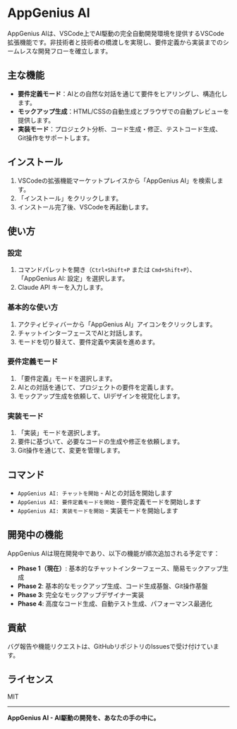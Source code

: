 # AppGenius AI

AppGenius AIは、VSCode上でAI駆動の完全自動開発環境を提供するVSCode拡張機能です。非技術者と技術者の橋渡しを実現し、要件定義から実装までのシームレスな開発フローを確立します。

## 主な機能

- **要件定義モード**：AIとの自然な対話を通じて要件をヒアリングし、構造化します。
- **モックアップ生成**：HTML/CSSの自動生成とブラウザでの自動プレビューを提供します。
- **実装モード**：プロジェクト分析、コード生成・修正、テストコード生成、Git操作をサポートします。

## インストール

1. VSCodeの拡張機能マーケットプレイスから「AppGenius AI」を検索します。
2. 「インストール」をクリックします。
3. インストール完了後、VSCodeを再起動します。

## 使い方

### 設定

1. コマンドパレットを開き（`Ctrl+Shift+P` または `Cmd+Shift+P`）、「AppGenius AI: 設定」を選択します。
2. Claude API キーを入力します。

### 基本的な使い方

1. アクティビティバーから「AppGenius AI」アイコンをクリックします。
2. チャットインターフェースでAIと対話します。
3. モードを切り替えて、要件定義や実装を進めます。

### 要件定義モード

1. 「要件定義」モードを選択します。
2. AIとの対話を通じて、プロジェクトの要件を定義します。
3. モックアップ生成を依頼して、UIデザインを視覚化します。

### 実装モード

1. 「実装」モードを選択します。
2. 要件に基づいて、必要なコードの生成や修正を依頼します。
3. Git操作を通じて、変更を管理します。

## コマンド

- `AppGenius AI: チャットを開始` - AIとの対話を開始します
- `AppGenius AI: 要件定義モードを開始` - 要件定義モードを開始します
- `AppGenius AI: 実装モードを開始` - 実装モードを開始します

## 開発中の機能

AppGenius AIは現在開発中であり、以下の機能が順次追加される予定です：

- **Phase 1（現在）**: 基本的なチャットインターフェース、簡易モックアップ生成
- **Phase 2**: 基本的なモックアップ生成、コード生成基盤、Git操作基盤
- **Phase 3**: 完全なモックアップデザイナー実装
- **Phase 4**: 高度なコード生成、自動テスト生成、パフォーマンス最適化

## 貢献

バグ報告や機能リクエストは、GitHubリポジトリのIssuesで受け付けています。

## ライセンス

MIT

---

**AppGenius AI - AI駆動の開発を、あなたの手の中に。**